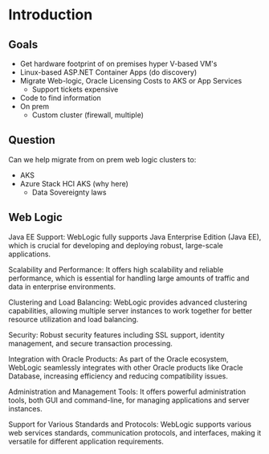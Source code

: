 
# Introduction

## Goals

- Get hardware footprint of on premises hyper V-based VM's
- Linux-based ASP.NET Container Apps (do discovery)
- Migrate Web-logic, Oracle Licensing Costs to AKS or App Services
  - Support tickets expensive
- Code to find information
- On prem
  - Custom cluster (firewall, multiple)

## Question

Can we help migrate from on prem web logic clusters to:
- AKS
- Azure Stack HCI AKS (why here)
    - Data Sovereignty laws

## Web Logic
Java EE Support: WebLogic fully supports Java Enterprise Edition (Java EE), which is crucial for developing and deploying robust, large-scale applications.

Scalability and Performance: It offers high scalability and reliable performance, which is essential for handling large amounts of traffic and data in enterprise environments.

Clustering and Load Balancing: WebLogic provides advanced clustering capabilities, allowing multiple server instances to work together for better resource utilization and load balancing.

Security: Robust security features including SSL support, identity management, and secure transaction processing.

Integration with Oracle Products: As part of the Oracle ecosystem, WebLogic seamlessly integrates with other Oracle products like Oracle Database, increasing efficiency and reducing compatibility issues.

Administration and Management Tools: It offers powerful administration tools, both GUI and command-line, for managing applications and server instances.

Support for Various Standards and Protocols: WebLogic supports various web services standards, communication protocols, and interfaces, making it versatile for different application requirements.
  